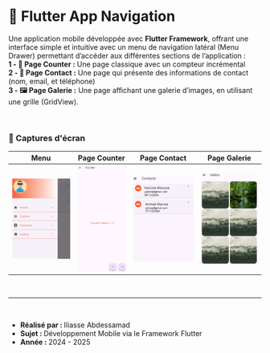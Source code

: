 <h1>📱 Flutter App Navigation</h1>
<p>
Une application mobile développée avec <b>Flutter Framework</b>, offrant une interface simple et intuitive 
avec un menu de navigation latéral (Menu Drawer) permettant d’accéder 
aux différentes sections de l’application :
<br />
<b>1 - 🔢 Page Counter :</b> Une page classique avec un compteur incrémental
<br />
<b>2 - 📇 Page Contact :</b> Une page qui présente des informations de contact (nom, email, et téléphone)
<br />
<b>3 - 🖼️ Page Galerie :</b> Une page affichant une galerie d’images, en utilisant une grille (GridView).
</p>
<br />
<h3>📸 Captures d'écran</h3>
<table>
<thead>
<tr>
<th>Menu</th>
<th>Page Counter</th>
<th>Page Contact</th>
<th>Page Galerie</th>
</tr>
</thead>
<tbody>
<tr>
<th><img src="./imgs/menu.png" alt="Menu Drawer" /></th>
<th><img src="./imgs/counter.png" alt="Page Counter" /></th>
<th><img src="./imgs/contact.png" alt="Page Contact" /></th>
<th><img src="./imgs/gallery.png" alt="Page Galerie" /></th>
</tr>
</tbody>
</table>
<br />
<hr />
<br />
<ul>
<li><b>Réalisé par : </b>Iliasse Abdessamad</li>
<li><b>Sujet : </b>Développement Mobile via le Framework Flutter</li>
<li><b>Année : </b>2024 - 2025</li>
</ul>

